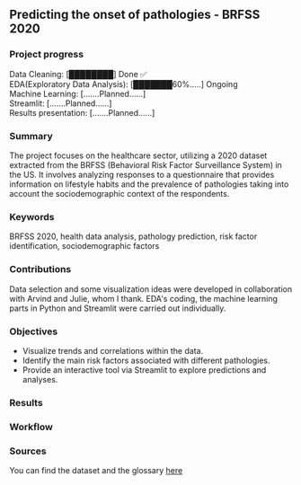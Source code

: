 ## Predicting the onset of pathologies - BRFSS 2020

### Project progress

Data Cleaning: [████████] Done ✅  
EDA(Exploratory Data Analysis): [███████60%.....] Ongoing   
Machine Learning: [.......Planned......]  
Streamlit: [.......Planned......]  
Results presentation: [.......Planned......]

### Summary
The project focuses on the healthcare sector, utilizing a 2020 dataset extracted from the BRFSS (Behavioral Risk Factor Surveillance System) in the US. It involves analyzing responses to a questionnaire that provides information on lifestyle habits and the prevalence of pathologies taking into account the sociodemographic context of the respondents.

### Keywords
BRFSS 2020, health data analysis, pathology prediction, risk factor identification, sociodemographic factors

### Contributions
Data selection and some visualization ideas were developed in collaboration with Arvind and Julie, whom I thank. EDA's coding, the machine learning parts in Python and Streamlit were carried out individually.

### Objectives
- Visualize trends and correlations within the data.
- Identify the main risk factors associated with different pathologies.
- Provide an interactive tool via Streamlit to explore predictions and analyses.

### Results

### Workflow

### Sources
You can find the dataset and the glossary [here](https://www.cdc.gov/brfss/annual_data/annual_2020.html)
